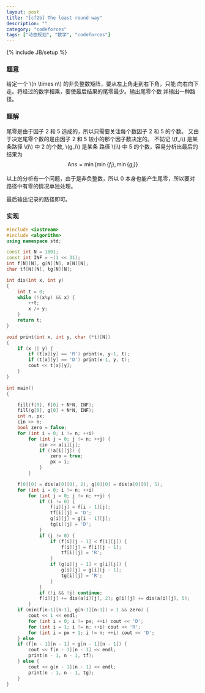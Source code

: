 ```yaml
---
layout: post
title: "[cf2b] The least round way"
description: ""
category: "codeforces"
tags: ["动态规划", "数学", "codeforces"]
---
```

{% include JB/setup %}

### 题意
给定一个 \\(n \times n\\) 的非负整数矩阵，要从左上角走到右下角，只能
向右向下走。将经过的数字相乘，要使最后结果的尾零最少。输出尾零个数
并输出一种路径。

### 题解
尾零是由于因子 2 和 5 造成的，所以只需要关注每个数因子 2 和 5 的个数。
又由于决定尾零个数的是由因子 2 和 5 较小的那个因子数决定的。
不妨记 \\(f_i\\) 是某条路径 \\(i\\) 中 2 的个数, \\(g_i\\) 是某条
路径 \\(i\\) 中 5 的个数，容易分析出最后的结果为
$$ \mathrm{Ans}=\min \{\min \{f_i\}, \min \{g_i\} \} \nonumber $$

以上的分析有一个问题，由于是非负整数，所以 0 本身也能产生尾零，所以要对
路径中有零的情况单独处理。

最后输出记录的路径即可。

### 实现

```cpp
#include <iostream>
#include <algorithm>
using namespace std;

const int N = 1001;
const int INF = ~(1 << 31);
int f[N][N], g[N][N], a[N][N];
char tf[N][N], tg[N][N];

int dis(int x, int y)
{
	int t = 0;
	while (!(x%y) && x) {
		++t;
		x /= y;
	}
	return t;
}

void print(int x, int y, char (*t)[N])
{
	if (x || y) {
		if (t[x][y] == 'R') print(x, y-1, t);
		if (t[x][y] == 'D') print(x-1, y, t);
		cout << t[x][y];
	}
}

int main()
{

	fill(f[0], f[0] + N*N, INF);
	fill(g[0], g[0] + N*N, INF);
	int n, px;
	cin >> n;
	bool zero = false;
	for (int i = 0; i != n; ++i)
		for (int j = 0; j != n; ++j) {
			cin >> a[i][j];
			if (!a[i][j]) {
				zero = true;
				px = i;
			}
		}

	f[0][0] = dis(a[0][0], 2); g[0][0] = dis(a[0][0], 5);
	for (int i = 0; i != n; ++i)
		for (int j = 0; j != n; ++j) {
			if (i != 0) {
				f[i][j] = f[i - 1][j];
				tf[i][j] = 'D';
				g[i][j] = g[i - 1][j];
				tg[i][j] = 'D';
			}
			if (j != 0) {
				if (f[i][j - 1] < f[i][j]) {
					f[i][j] = f[i][j - 1];
					tf[i][j] = 'R';
				}
				if (g[i][j - 1] < g[i][j]) {
					g[i][j] = g[i][j - 1];
					tg[i][j] = 'R';
				}
			}
			if (!i && !j) continue;
			f[i][j] += dis(a[i][j], 2); g[i][j] += dis(a[i][j], 5);
		}
	if (min(f[n-1][n-1], g[n-1][n-1]) > 1 && zero) {
		cout << 1 << endl;
		for (int i = 0; i != px; ++i) cout << 'D';
		for (int i = 1; i != n; ++i) cout << 'R';
		for (int i = px + 1; i != n; ++i) cout << 'D';
	} else
	if (f[n - 1][n - 1] < g[n - 1][n - 1]) {
		cout << f[n - 1][n - 1] << endl;
		print(n - 1, n - 1, tf);
	} else {
		cout << g[n - 1][n - 1] << endl;
		print(n - 1, n - 1, tg);
	}
}

```

